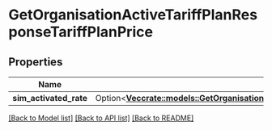# GetOrganisationActiveTariffPlanResponseTariffPlanPrice

## Properties

Name | Type | Description | Notes
------------ | ------------- | ------------- | -------------
**sim_activated_rate** | Option<[**Vec<crate::models::GetOrganisationActiveTariffPlanResponseTariffPlanPriceSimActivatedRate>**](GetOrganisationActiveTariffPlanResponse_tariff_plan_price_sim_activated_rate.md)> |  | [optional]

[[Back to Model list]](../README.md#documentation-for-models) [[Back to API list]](../README.md#documentation-for-api-endpoints) [[Back to README]](../README.md)


